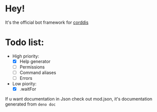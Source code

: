 # Hey!

It's the official bot framework for [corddis](https://deno.land/x/corddis)

# Todo list:

- High priority:
  - [x] Help generator
  - [ ] Permissions
  - [ ] Command aliases
  - [ ] Errors
- Low piority:
  - [x] <Client>.waitFor

If u want documentation in Json check out mod.json, it's documentation generated
from `deno doc`
